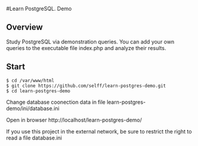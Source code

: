 #Learn PostgreSQL. Demo

## Overview

Study PostgreSQL via demonstration queries.
You can add your own queries to the executable file index.php and analyze their results.

## Start

```
$ cd /var/www/html
$ git clone https://github.com/selff/learn-postgres-demo.git
$ cd learn-postgres-demo
```

Change database coonection data in file learn-postgres-demo/ini/database.ini

Open in browser http://localhost/learn-postgres-demo/

If you use this project in the external network, be sure to restrict the right to read a file database.ini

